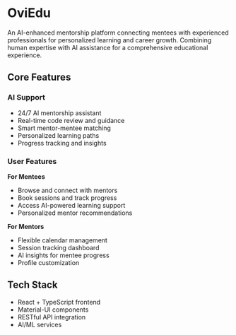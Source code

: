 # OviEdu 

An AI-enhanced mentorship platform connecting mentees with experienced professionals for personalized learning and career growth. Combining human expertise with AI assistance for a comprehensive educational experience.

##  Core Features

###  AI Support
* 24/7 AI mentorship assistant
* Real-time code review and guidance
* Smart mentor-mentee matching
* Personalized learning paths
* Progress tracking and insights

### User Features
**For Mentees**
* Browse and connect with mentors
* Book sessions and track progress
* Access AI-powered learning support
* Personalized mentor recommendations

**For Mentors**
* Flexible calendar management
* Session tracking dashboard
* AI insights for mentee progress
* Profile customization

## Tech Stack
* React + TypeScript frontend
* Material-UI components
* RESTful API integration
* AI/ML services
